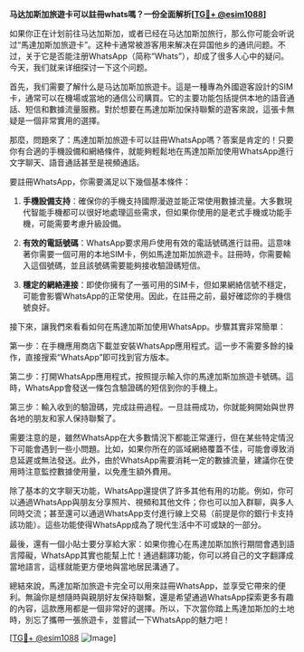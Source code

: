 **马达加斯加旅遊卡可以註冊whats嗎？一份全面解析[[TG💪+ @esim1088](https://t.me/s/esim1088)]**

如果你正在计划前往马达加斯加，或者已经在马达加斯加旅行，那么你可能会听说过“馬達加斯加旅遊卡”。这种卡通常被游客用来解决在异国他乡的通讯问题。不过，关于它是否能注册WhatsApp（简称“Whats”），却成了很多人心中的疑问。今天，我们就来详细探讨一下这个问题。

首先，我们需要了解什么是马达加斯加旅遊卡。這是一種專為外國遊客設計的SIM卡，通常可以在機場或當地的通信公司購買。它的主要功能包括提供本地的語音通話、短信和數據流量服務。對於想要在馬達加斯加保持聯繫的遊客來說，這張卡無疑是一個非常實用的選擇。

那麼，問題來了：馬達加斯加旅遊卡可以註冊WhatsApp嗎？答案是肯定的！只要你有合適的手機設備和網絡條件，就能夠輕鬆地在馬達加斯加使用WhatsApp進行文字聊天、語音通話甚至是視頻通話。

要註冊WhatsApp，你需要滿足以下幾個基本條件：

1. **手機設備支持**：確保你的手機支持國際漫遊並能正常使用數據流量。大多數現代智能手機都可以很好地處理這些需求，但如果你使用的是老式手機或功能手機，可能需要考慮升級設備。

2. **有效的電話號碼**：WhatsApp要求用戶使用有效的電話號碼進行註冊。這意味著你需要一個可用的本地SIM卡，例如馬達加斯加旅遊卡。註冊時，你需要輸入這個號碼，並且該號碼需要能夠接收驗證碼短信。

3. **穩定的網絡連接**：即使你擁有了一張可用的SIM卡，但如果網絡信號不穩定，可能會影響WhatsApp的正常使用。因此，在註冊之前，最好確認你的手機信號良好。

接下來，讓我們來看看如何在馬達加斯加使用WhatsApp。步驟其實非常簡單：

第一步：在手機應用商店下載並安裝WhatsApp應用程式。這一步不需要多餘的操作，直接搜索“WhatsApp”即可找到官方版本。

第二步：打開WhatsApp應用程式，按照提示輸入你的馬達加斯加旅遊卡號碼。這時，WhatsApp會發送一條包含驗證碼的短信到你的手機上。

第三步：輸入收到的驗證碼，完成註冊過程。一旦註冊成功，你就能夠開始與世界各地的朋友和家人保持聯繫了。

需要注意的是，雖然WhatsApp在大多數情況下都能正常運行，但在某些特定情況下可能會遇到一些小問題。比如，如果你所在的區域網絡覆蓋不佳，可能會導致消息延遲或無法發送。此外，由於WhatsApp需要消耗一定的數據流量，建議你在使用時注意監控數據使用量，以免產生額外費用。

除了基本的文字聊天功能，WhatsApp還提供了許多其他有用的功能。例如，你可以通過WhatsApp與朋友分享照片、視頻和其他文件；你也可以加入群聊，與多人同時交流；甚至還可以通過WhatsApp支付進行線上交易（前提是你的銀行卡支持該功能）。這些功能使得WhatsApp成為了現代生活中不可或缺的一部分。

最後，還有一個小貼士要分享給大家：如果你擔心在馬達加斯加旅行期間會遇到語言障礙，WhatsApp其實也能幫上忙！通過翻譯功能，你可以將自己的文字翻譯成當地語言，這樣就能更方便地與當地居民溝通了。

總結來說，馬達加斯加旅遊卡完全可以用來註冊WhatsApp，並享受它帶來的便利。無論你是想隨時與親朋好友保持聯繫，還是希望通過WhatsApp探索更多有趣的內容，這款應用都是一個非常好的選擇。所以，下次當你踏上馬達加斯加的土地時，別忘了攜帶一張旅遊卡，並嘗試一下WhatsApp的魅力吧！

[[TG💪+ @esim1088](https://t.me/s/esim1088) ![Image](https://i.postimg.cc/4NQfJmqS/Snipaste-2025-05-13-00-14-12.png)]